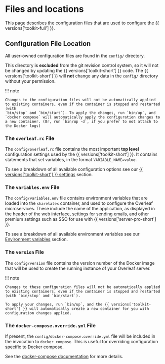 # Files and locations

This page describes the configuration files that are used to configure the {{ versions['toolkit-full'] }}.

## Configuration File Location ##

All user-owned configuration files are found in the `config/` directory.

This directory is **excluded** from the git revision control system, so it will not be changed by updating the {{ versions['toolkit-short'] }} code. The {{ versions['toolkit-short'] }} will **not** change any data in the `config/` directory without your permission.

!!! note

    Changes to the configuration files will not be automatically applied to existing containers, even if the container is stopped and restarted (with
    `bin/stop` and `bin/start`). To apply the changes, run `bin/up`, and `docker compose` will automatically apply the configuration changes to a new container. (Or, run `bin/up -d`, if you prefer to not attach to the Docker logs)

### The `overleaf.rc` File ##

The `config/overleaf.rc` file contains the most important **top level** configuration settings used by the {{ versions['toolkit-short'] }}. It contains statements that set variables, in the format `VARIABLE_NAME=value`.

To see a breakdown of all available configuration options see our [{{ versions['toolkit-short'] }} settings](toolkit-settings.md) section.

### The `variables.env` File ##

The `config/variables.env` file contains environment variables that are loaded into the `sharelatex` container, and used to configure the Overleaf microservices. These include the name of the application, as displayed in the header of the web interface, settings for sending emails, and other premium settings such as SSO for use with {{ versions['server-pro-short'] }}.

To see a breakdown of all available environment variables see our [Environment variables](environment-variables.md) section.

### The `version` File ##

The `config/version` file contains the version number of the Docker image that will be used to create the running instance of your Overleaf server.

!!! note

    Changes to these configuration files will not be automatically applied to existing containers, even if the container is stopped and restarted (with `bin/stop` and `bin/start`). 
    
    To apply your changes, run `bin/up`, and the {{ versions['toolkit-short'] }} will automatically create a new container for you with configuration changes applied. 

### The `docker-compose.override.yml` File ###

If present, the `config/docker-compose.override.yml` file will be included in the invocation to `docker compose`. This is useful for overriding configuration specific to Docker compose.

See the [docker-compose documentation](https://docs.docker.com/compose/extends/#adding-and-overriding-configuration) for more details.